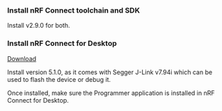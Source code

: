 ### Install nRF Connect toolchain and SDK

Install v2.9.0 for both.

### Install nRF Connect for Desktop

[Download](https://www.nordicsemi.com/Products/Development-tools/nRF-Connect-for-Desktop/Download#infotabs)

Install version 5.1.0, as it comes with Segger J-Link v7.94i which can be used to flash the device or debug it.

Once installed, make sure the Programmer application is installed in nRF Connect for Desktop.
